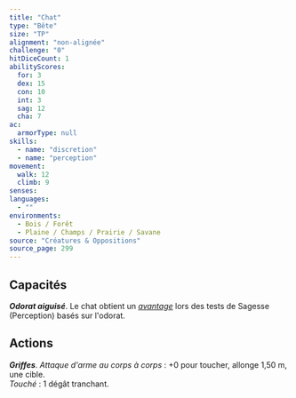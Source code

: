 ```yaml
---
title: "Chat"
type: "Bête"
size: "TP"
alignment: "non-alignée"
challenge: "0"
hitDiceCount: 1
abilityScores:
  for: 3
  dex: 15
  con: 10
  int: 3
  sag: 12
  cha: 7
ac:
  armorType: null
skills:
  - name: "discretion"
  - name: "perception"
movement:
  walk: 12
  climb: 9
senses:
languages:
  - ""
environments:
  - Bois / Forêt
  - Plaine / Champs / Prairie / Savane
source: "Créatures & Oppositions"
source_page: 299
---
```

## Capacités
_**Odorat aiguisé**_. Le chat obtient un [_avantage_](/utiliser-les-caracteristiques/#avantage-et-desavantage) lors des tests de Sagesse (Perception) basés sur l'odorat.

## Actions
_**Griffes**_. _Attaque d'arme au corps à corps_ : +0 pour toucher, allonge 1,50 m, une cible.  
_Touché_ : 1 dégât tranchant.
